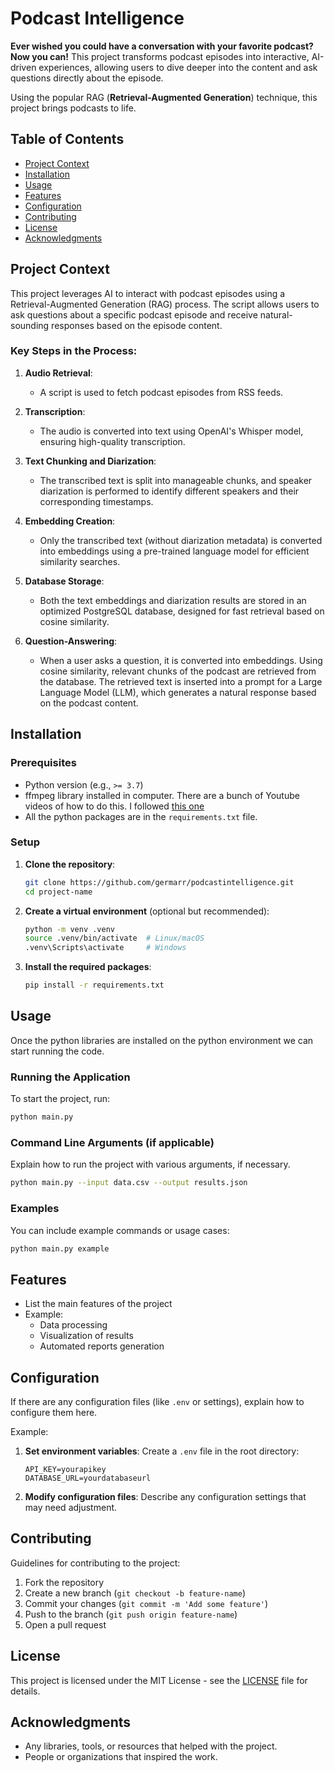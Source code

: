 # Podcast Intelligence

**Ever wished you could have a conversation with your favorite podcast? Now you can!** This project transforms podcast episodes into interactive, AI-driven experiences, allowing users to dive deeper into the content and ask questions directly about the episode.

Using the popular RAG (**Retrieval-Augmented Generation**) technique, this project brings podcasts to life.


## Table of Contents

- [Project Context](#project-context)
- [Installation](#installation)
- [Usage](#usage)
- [Features](#features)
- [Configuration](#configuration)
- [Contributing](#contributing)
- [License](#license)
- [Acknowledgments](#acknowledgments)


## Project Context

This project leverages AI to interact with podcast episodes using a Retrieval-Augmented Generation (RAG) process. The script allows users to ask questions about a specific podcast episode and receive natural-sounding responses based on the episode content.

### Key Steps in the Process:

1. **Audio Retrieval**: 
   - A script is used to fetch podcast episodes from RSS feeds.
   
2. **Transcription**: 
   - The audio is converted into text using OpenAI's Whisper model, ensuring high-quality transcription.

3. **Text Chunking and Diarization**: 
   - The transcribed text is split into manageable chunks, and speaker diarization is performed to identify different speakers and their corresponding timestamps.

4. **Embedding Creation**: 
   - Only the transcribed text (without diarization metadata) is converted into embeddings using a pre-trained language model for efficient similarity searches.

5. **Database Storage**: 
   - Both the text embeddings and diarization results are stored in an optimized PostgreSQL database, designed for fast retrieval based on cosine similarity.

6. **Question-Answering**: 
   - When a user asks a question, it is converted into embeddings. Using cosine similarity, relevant chunks of the podcast are retrieved from the database. The retrieved text is inserted into a prompt for a Large Language Model (LLM), which generates a natural response based on the podcast content.

## Installation

### Prerequisites

- Python version (e.g., `>= 3.7`)
- ffmpeg library installed in computer. There are a bunch of Youtube videos of how to do this. I followed [this one](https://www.youtube.com/watch?v=JR36oH35Fgg)
- All the python packages are in the `requirements.txt` file.

### Setup

1. **Clone the repository**:
   ```bash
   git clone https://github.com/germarr/podcastintelligence.git
   cd project-name
   ```

2. **Create a virtual environment** (optional but recommended):
   ```bash
   python -m venv .venv
   source .venv/bin/activate  # Linux/macOS
   .venv\Scripts\activate     # Windows
   ```

3. **Install the required packages**:
   ```bash
   pip install -r requirements.txt
   ```


## Usage
Once the python libraries are installed on the python environment we can start running the code. 


### Running the Application

To start the project, run:

```bash
python main.py
```

### Command Line Arguments (if applicable)

Explain how to run the project with various arguments, if necessary.

```bash
python main.py --input data.csv --output results.json
```

### Examples

You can include example commands or usage cases:

```bash
python main.py example
```

## Features

- List the main features of the project
- Example:
  - Data processing
  - Visualization of results
  - Automated reports generation

## Configuration

If there are any configuration files (like `.env` or settings), explain how to configure them here.

Example:

1. **Set environment variables**:
   Create a `.env` file in the root directory:
   ```
   API_KEY=yourapikey
   DATABASE_URL=yourdatabaseurl
   ```

2. **Modify configuration files**:
   Describe any configuration settings that may need adjustment.

## Contributing

Guidelines for contributing to the project:

1. Fork the repository
2. Create a new branch (`git checkout -b feature-name`)
3. Commit your changes (`git commit -m 'Add some feature'`)
4. Push to the branch (`git push origin feature-name`)
5. Open a pull request

## License

This project is licensed under the MIT License - see the [LICENSE](LICENSE) file for details.

## Acknowledgments

- Any libraries, tools, or resources that helped with the project.
- People or organizations that inspired the work.

